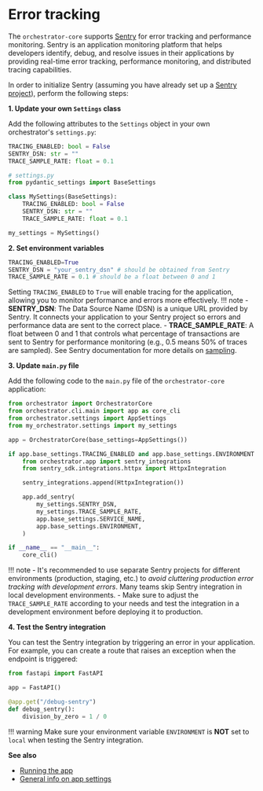# Error tracking

The ``orchestrator-core`` supports [Sentry](https://docs.sentry.io/product/) for
error tracking and performance monitoring. Sentry is an application monitoring
platform that helps developers identify, debug, and resolve issues in their applications by
providing real-time error tracking, performance monitoring, and distributed tracing capabilities.

In order to initialize Sentry (assuming you have already set up a
[Sentry project](https://docs.sentry.io/product/projects/)), perform the following steps:


**1. Update your own `Settings` class**

Add the following attributes to the `Settings` object in your own orchestrator's `settings.py`:

```python
TRACING_ENABLED: bool = False
SENTRY_DSN: str = ""
TRACE_SAMPLE_RATE: float = 0.1
```

```python
# settings.py
from pydantic_settings import BaseSettings

class MySettings(BaseSettings):
    TRACING_ENABLED: bool = False
    SENTRY_DSN: str = ""
    TRACE_SAMPLE_RATE: float = 0.1

my_settings = MySettings()
```

**2. Set environment variables**
```python
TRACING_ENABLED=True
SENTRY_DSN = "your_sentry_dsn" # should be obtained from Sentry
TRACE_SAMPLE_RATE = 0.1 # should be a float between 0 and 1
```
Setting ``TRACING_ENABLED`` to ``True`` will enable tracing for the application, allowing you to monitor
performance and errors more effectively.
!!! note
    - **SENTRY_DSN**: The Data Source Name (DSN) is a unique URL provided by Sentry. It connects your
    application to your Sentry project so errors and performance data are sent to the correct place.
    - **TRACE_SAMPLE_RATE**: A float between 0 and 1 that controls what percentage of transactions
    are sent to Sentry for performance monitoring (e.g., 0.5 means 50% of traces are sampled). See
    Sentry documentation for more details on [sampling](https://docs.sentry.io/concepts/key-terms/sample-rates/).

**3. Update `main.py` file**

Add the following code to the `main.py` file of the `orchestrator-core` application:
```python
from orchestrator import OrchestratorCore
from orchestrator.cli.main import app as core_cli
from orchestrator.settings import AppSettings
from my_orchestrator.settings import my_settings

app = OrchestratorCore(base_settings=AppSettings())

if app.base_settings.TRACING_ENABLED and app.base_settings.ENVIRONMENT != "local":
    from orchestrator.app import sentry_integrations
    from sentry_sdk.integrations.httpx import HttpxIntegration

    sentry_integrations.append(HttpxIntegration())

    app.add_sentry(
        my_settings.SENTRY_DSN,
        my_settings.TRACE_SAMPLE_RATE,
        app.base_settings.SERVICE_NAME,
        app.base_settings.ENVIRONMENT,
    )

if __name__ == "__main__":
    core_cli()
```

!!! note
    - It's recommended to use separate Sentry projects for different environments (production,
    staging, etc.) to *avoid cluttering production error tracking with development errors*. Many teams
     skip Sentry integration in local development environments.
    - Make sure to adjust the `TRACE_SAMPLE_RATE` according to your needs and test the integration
    in a development environment before deploying it to production.

**4. Test the Sentry integration**

You can test the Sentry integration by triggering an error in your application. For example, you can
 create a route that raises an exception when the endpoint is triggered:

```python
from fastapi import FastAPI

app = FastAPI()

@app.get("/debug-sentry")
def debug_sentry():
    division_by_zero = 1 / 0
```

!!! warning
    Make sure your environment variable ``ENVIRONMENT`` is **NOT** set to ``local`` when testing the Sentry integration.

**See also**

- [Running the app](../../getting-started/base.md)
- [General info on app settings](../app/settings_overview.md)
